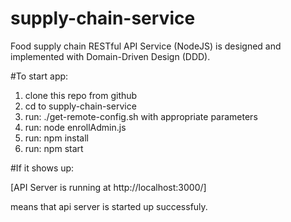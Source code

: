 # supply-chain-service
Food supply chain RESTful API Service (NodeJS) is designed and implemented with Domain-Driven Design (DDD).

#To start app:
1. clone this repo from github
2. cd to supply-chain-service
3. run: ./get-remote-config.sh with appropriate parameters
4. run: node enrollAdmin.js
5. run: npm install
6. run: npm start

#If it shows up:

[API Server is running at http://localhost:3000/]

means that api server is started up successfuly.
